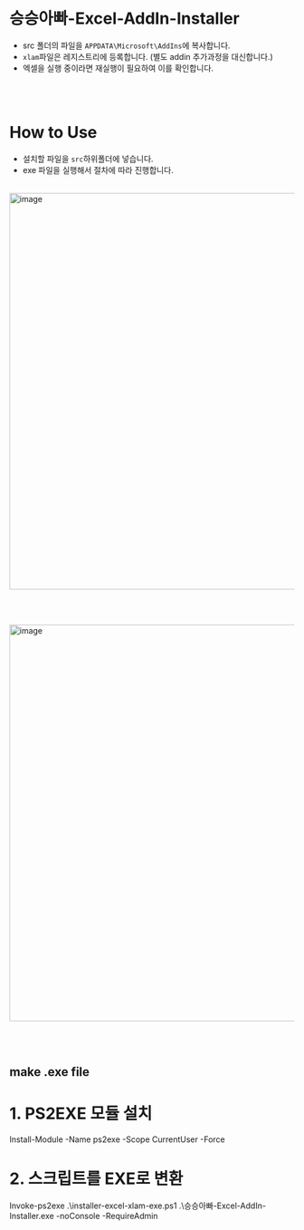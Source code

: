 # 승승아빠-Excel-AddIn-Installer
- src 폴더의 파일을 `APPDATA\Microsoft\AddIns`에 복사합니다.
- `xlam`파일은 레지스트리에 등록합니다. (별도 addin 추가과정을 대신합니다.)
- 엑셀을 실행 중이라면 재실행이 필요하여 이를 확인합니다.

<br><br>


# How to Use
- 설치할 파일을 `src`하위폴더에 넣습니다.
- exe 파일을 실행해서 절차에 따라 진행합니다.

<br>

<img width="700" alt="image" src="https://github.com/user-attachments/assets/a31d3300-3cc8-41ca-9e2f-46d531719214">

<br><br>

<img width="700" alt="image" src="https://github.com/user-attachments/assets/7cf00fdf-e599-450b-8276-beae23287e93">


<br><br>

## make .exe file
# 1. PS2EXE 모듈 설치
Install-Module -Name ps2exe -Scope CurrentUser -Force


# 2. 스크립트를 EXE로 변환
Invoke-ps2exe .\installer-excel-xlam-exe.ps1 .\승승아빠-Excel-AddIn-Installer.exe -noConsole -RequireAdmin
